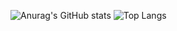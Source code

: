 ![Anurag's GitHub stats](https://github-readme-stats.vercel.app/api?username=wherbanana&count_private=true&show_icons=true&theme=radical)
![Top Langs](https://github-readme-stats.vercel.app/api/top-langs/?username=wherbanana&count_private=true)


